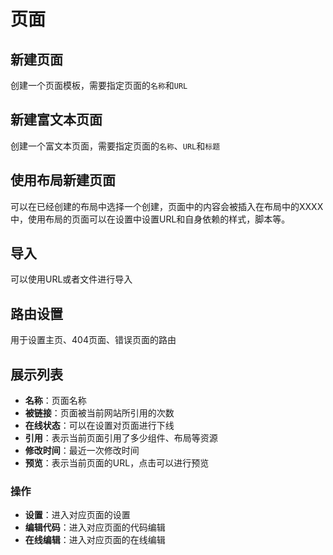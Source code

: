 # 页面


## 新建页面
创建一个页面模板，需要指定页面的`名称`和`URL`

## 新建富文本页面
创建一个富文本页面，需要指定页面的`名称`、`URL`和`标题`

## 使用布局新建页面
可以在已经创建的布局中选择一个创建，页面中的内容会被插入在布局中的XXXX中，使用布局的页面可以在设置中设置URL和自身依赖的样式，脚本等。 
## 导入
可以使用URL或者文件进行导入

## 路由设置
用于设置主页、404页面、错误页面的路由

## 展示列表
* **名称**：页面名称
* **被链接**：页面被当前网站所引用的次数
* **在线状态**：可以在设置对页面进行下线
* **引用**：表示当前页面引用了多少组件、布局等资源
* **修改时间**：最近一次修改时间
* **预览**：表示当前页面的URL，点击可以进行预览

### 操作
* **设置**：进入对应页面的设置
* **编辑代码**：进入对应页面的代码编辑
* **在线编辑**：进入对应页面的在线编辑
